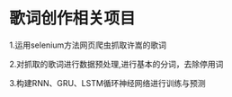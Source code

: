 # 歌词创作相关项目

1.运用selenium方法网页爬虫抓取许嵩的歌词

2.对抓取的歌词进行数据预处理,进行基本的分词，去除停用词

3.构建RNN、GRU、LSTM循环神经网络进行训练与预测

